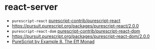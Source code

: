 # react-server

- `purescript-react` [purescript-contrib/purescript-react][]
- https://pursuit.purescript.org/packages/purescript-react/2.0.0
- `purescript-react-dom` [purescript-contrib/purescript-react-dom][]
- https://pursuit.purescript.org/packages/purescript-react-dom/2.0.0
- [PureScript by Example 8. The Eff Monad][purescript-by-example-8]

[purescript-by-example-8]: https://leanpub.com/purescript/read#leanpub-auto-the-eff-monad
[purescript-contrib/purescript-react]: https://github.com/purescript-contrib/purescript-react
[purescript-contrib/purescript-react-dom]: https://github.com/purescript-contrib/purescript-react-dom
